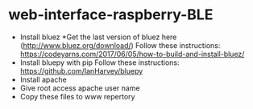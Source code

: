 # web-interface-raspberry-BLE

* Install bluez
*Get the last version of bluez here (http://www.bluez.org/download/)
 Follow these instructions: https://codeyarns.com/2017/06/05/how-to-build-and-install-bluez/ <br />
* Install bluepy with pip
Follow these instructions: https://github.com/IanHarvey/bluepy
* Install apache
* Give root access apache user name
* Copy these files to www repertory
